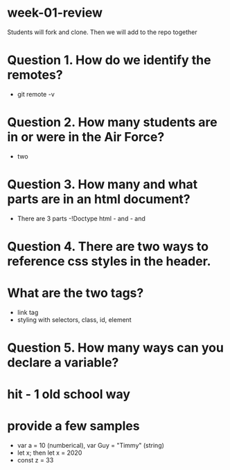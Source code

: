 # week-01-review
Students will fork and clone. Then we will add to the repo together
# Question 1. How do we identify the remotes?
- git remote -v

# Question 2. How many students are in or were in the Air Force?
- two

# Question 3. How many and what parts are in an html document?
- There are 3 parts
-!Doctype html
-<head> and </head>
-<body> and </body>

# Question 4. There are two ways to reference css styles in the header.
# What are the two tags?
- link tag
- styling with selectors, class, id, element

# Question 5. How many ways can you declare a variable?
# hit - 1 old school way
# provide a few samples
- var a = 10 (numberical), var Guy = "Timmy" (string)
- let x; then let x = 2020
- const z = 33